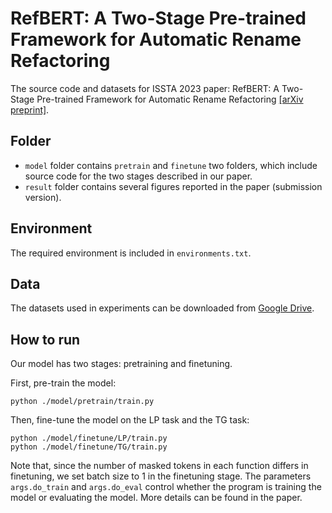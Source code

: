 # RefBERT: **A Two-Stage Pre-trained Framework for Automatic Rename Refactoring**

The source code and datasets for ISSTA 2023 paper: RefBERT: A Two-Stage Pre-trained Framework for Automatic Rename Refactoring [[arXiv preprint]](https://arxiv.org/abs/2305.17708).


## Folder
- `model` folder contains `pretrain` and `finetune` two folders, which include source code for the two stages described in our paper.
- `result` folder contains several figures reported in the paper (submission version).

## Environment

The required environment is included in `environments.txt`.

## Data
The datasets used in experiments can be downloaded from [Google Drive](https://drive.google.com/drive/folders/1aw2yiUTXwB3gJrDcFWeDpYvGgJNYjt51). 

## How to run

Our model has two stages: pretraining and finetuning.

First,  pre-train the model:
```
python ./model/pretrain/train.py
```

Then, fine-tune the model on the LP task and the TG task:
```
python ./model/finetune/LP/train.py
python ./model/finetune/TG/train.py
```

Note that, since the number of masked tokens in each function differs in finetuning, we set batch size to 1 in the finetuning stage.
The parameters `args.do_train` and `args.do_eval` control whether the program is training the model or evaluating the model. 
More details can be found in the paper.




